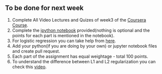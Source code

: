 ## To be done for next week

1. Complete All Video Lectures and Quizes of week3 of the [Coursera Course](https://www.coursera.org/learn/machine-learning/home/week/3).
2. Complete the [ipython notebook](https://github.com/IITGuwahati-AI/Learning-Content/blob/master/Phase%202/week%203%20-%2028%20Jan%202019/Exercise2/exercise2.ipynb) provided(nothing is optional and the points for each part is mentioned in the notebook).
3. For logistic regression you can take help from [here](https://medium.com/@martinpella/logistic-regression-from-scratch-in-python-124c5636b8ac).
4. Add your python(if you are doing by your own) or jupyter notebook files and create pull request.
5. Each part of the assignment has equal weightage - total 100 points.
6. To understand the difference between L1 and L2 regularization you can check this [video](https://www.youtube.com/watch?v=sO4ZirJh9ds).
